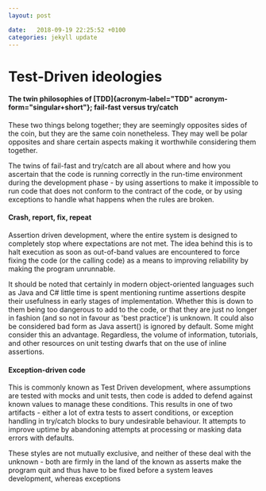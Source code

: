 ```yaml
---
layout: post

date:   2018-09-19 22:25:52 +0100
categories: jekyll update
---
```

Test-Driven ideologies
======================

#### The twin philosophies of [TDD]{acronym-label="TDD" acronym-form="singular+short"}; fail-fast versus try/catch

These two things belong together; they are seemingly opposites sides of
the coin, but they are the same coin nonetheless. They may well be polar
opposites and share certain aspects making it worthwhile considering
them together.

The twins of fail-fast and try/catch are all about where and how you
ascertain that the code is running correctly in the run-time environment
during the development phase - by using assertions to make it impossible
to run code that does not conform to the contract of the code, or by
using exceptions to handle what happens when the rules are broken.

#### Crash, report, fix, repeat

Assertion driven development, where the entire system is designed to
completely stop where expectations are not met. The idea behind this is
to halt execution as soon as out-of-band values are encountered to force
fixing the code (or the calling code) as a means to improving
reliability by making the program unrunnable.

It should be noted that certainly in modern object-oriented languages
such as Java and C\# little time is spent mentioning runtime assertions
despite their usefulness in early stages of implementation. Whether this
is down to them being too dangerous to add to the code, or that they are
just no longer in fashion (and so not in favour as 'best practice') is
unknown. It could also be considered bad form as Java assert() is
ignored by default. Some might consider this an advantage. Regardless,
the volume of information, tutorials, and other resources on unit
testing dwarfs that on the use of inline assertions.

#### Exception-driven code

This is commonly known as Test Driven development, where assumptions are
tested with mocks and unit tests, then code is added to defend against
known values to manage these conditions. This results in one of two
artifacts - either a lot of extra tests to assert conditions, or
exception handling in try/catch blocks to bury undesirable behaviour. It
attempts to improve uptime by abandoning attempts at processing or
masking data errors with defaults.

These styles are not mutually exclusive, and neither of these deal with
the unknown - both are firmly in the land of the known as asserts make
the program quit and thus have to be fixed before a system leaves
development, whereas exceptions
